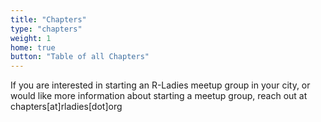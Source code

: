 ```yaml
---
title: "Chapters"
type: "chapters"
weight: 1
home: true
button: "Table of all Chapters"
---
```


If you are interested in starting an R-Ladies meetup group in your city, or would like more information about starting a meetup group, reach out at chapters[at]rladies[dot]org


